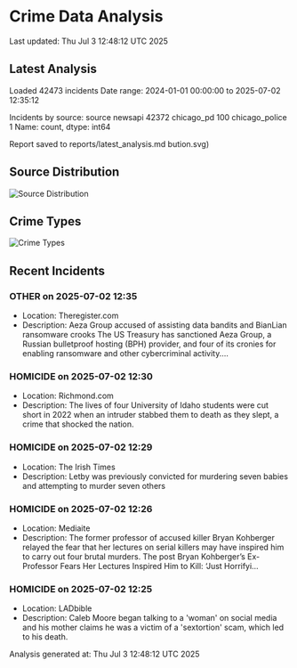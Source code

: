 # Crime Data Analysis
Last updated: Thu Jul  3 12:48:12 UTC 2025

## Latest Analysis

Loaded 42473 incidents
Date range: 2024-01-01 00:00:00 to 2025-07-02 12:35:12

Incidents by source:
source
newsapi           42372
chicago_pd          100
chicago_police        1
Name: count, dtype: int64

Report saved to reports/latest_analysis.md
bution.svg)

## Source Distribution
![Source Distribution](images/source_distribution.svg)

## Crime Types
![Crime Types](images/crime_types.svg)

## Recent Incidents

### OTHER on 2025-07-02 12:35
- Location: Theregister.com
- Description: Aeza Group accused of assisting data bandits and BianLian ransomware crooks The US Treasury has sanctioned Aeza Group, a Russian bulletproof hosting (BPH) provider, and four of its cronies for enabling ransomware and other cybercriminal activity.…


### HOMICIDE on 2025-07-02 12:30
- Location: Richmond.com
- Description: The lives of four University of Idaho students were cut short in 2022 when an intruder stabbed them to death as they slept, a crime that shocked the nation.


### HOMICIDE on 2025-07-02 12:29
- Location: The Irish Times
- Description: Letby was previously convicted for murdering seven babies and attempting to murder seven others


### HOMICIDE on 2025-07-02 12:26
- Location: Mediaite
- Description: The former professor of accused killer Bryan Kohberger relayed the fear that her lectures on serial killers may have inspired him to carry out four brutal murders.
The post Bryan Kohberger’s Ex-Professor Fears Her Lectures Inspired Him to Kill: ‘Just Horrifyi…


### HOMICIDE on 2025-07-02 12:25
- Location: LADbible
- Description: Caleb Moore began talking to a 'woman' on social media and his mother claims he was a victim of a 'sextortion' scam, which led to his death.

Analysis generated at: Thu Jul  3 12:48:12 UTC 2025

